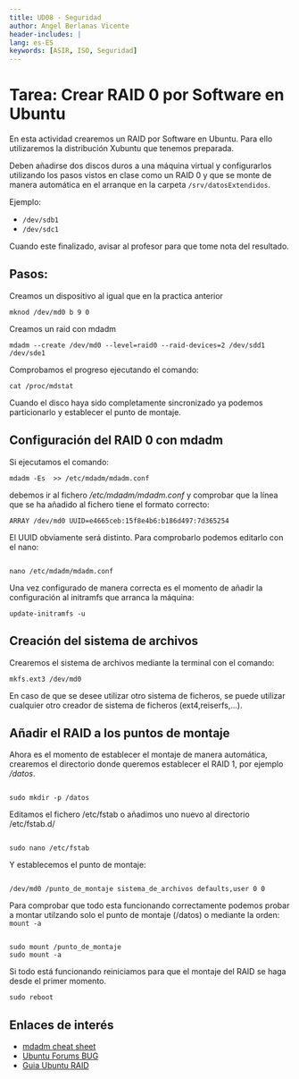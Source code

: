 ```yaml
---
title: UD08 - Seguridad
author: Angel Berlanas Vicente
header-includes: |
lang: es-ES
keywords: [ASIR, ISO, Seguridad]
---
```


# Tarea: Crear RAID 0 por Software en Ubuntu

En esta actividad crearemos un RAID por Software en Ubuntu. Para ello utilizaremos la distribución Xubuntu que tenemos preparada.

Deben añadirse dos discos duros a una máquina virtual  y configurarlos utilizando los pasos vistos en clase como un RAID 0 y que se monte de manera automática en el arranque en la carpeta `/srv/datosExtendidos`.

Ejemplo:

* `/dev/sdb1`
* `/dev/sdc1`

Cuando este finalizado, avisar al profesor para que tome nota del resultado.

## Pasos:

Creamos un dispositivo al igual que en la practica anterior

```shell
mknod /dev/md0 b 9 0
```


Creamos un raid con mdadm

```shell
mdadm --create /dev/md0 --level=raid0 --raid-devices=2 /dev/sdd1 /dev/sde1
```


Comprobamos el progreso ejecutando el comando:

```shell
cat /proc/mdstat
```


Cuando el disco haya sido completamente sincronizado ya podemos particionarlo y establecer el punto de montaje.

## Configuración del RAID 0 con mdadm

Si ejecutamos el comando:

```shell
mdadm -Es  >> /etc/mdadm/mdadm.conf
```


debemos ir al fichero */etc/mdadm/mdadm.conf* y comprobar que la línea que se ha añadido al fichero tiene el formato correcto:

```shell
ARRAY /dev/md0 UUID=e4665ceb:15f8e4b6:b186d497:7d365254
``` 

El UUID obviamente será distinto. Para comprobarlo podemos editarlo con el nano:

```shell

nano /etc/mdadm/mdadm.conf

```

Una vez configurado de manera correcta es el momento de añadir la configuración al initramfs que arranca la máquina:

```shell
update-initramfs -u
```

## Creación del sistema de archivos

Crearemos el sistema de archivos mediante la terminal con el comando:

```shell
mkfs.ext3 /dev/md0
```


En caso de que se desee utilizar otro sistema de ficheros, se puede utilizar cualquier otro creador de sistema de ficheros (ext4,reiserfs,...).

## Añadir el RAID a los puntos de montaje

Ahora es el momento de establecer el montaje de manera automática, crearemos el directorio donde queremos establecer el RAID 1, por ejemplo */datos*.

``` shell

sudo mkdir -p /datos 

```

Editamos el fichero /etc/fstab o añadimos uno nuevo al directorio /etc/fstab.d/

```shell

sudo nano /etc/fstab
```

Y establecemos el punto de montaje:

```shell

/dev/md0 /punto_de_montaje sistema_de_archivos defaults,user 0 0

```

Para comprobar que todo esta funcionando correctamente podemos probar a montar utilzando solo el punto de montaje (/datos) o mediante la orden: `mount -a`

```shell

sudo mount /punto_de_montaje
sudo mount -a

```

Si todo está funcionando reiniciamos para que el montaje del RAID se haga desde el primer momento.

```shell
sudo reboot
```




## Enlaces de interés

 * [mdadm cheat sheet](http://www.ducea.com/2009/03/08/mdadm-cheat-sheet/)
 * [Ubuntu Forums BUG](http://ubuntuforums.org/showthread.php?t=1764861)
 * [Guia Ubuntu RAID](http://www.guia-ubuntu.com/index.php?title=Crear_una_Software_RAID#RAID1_.28Mirrored.29)

